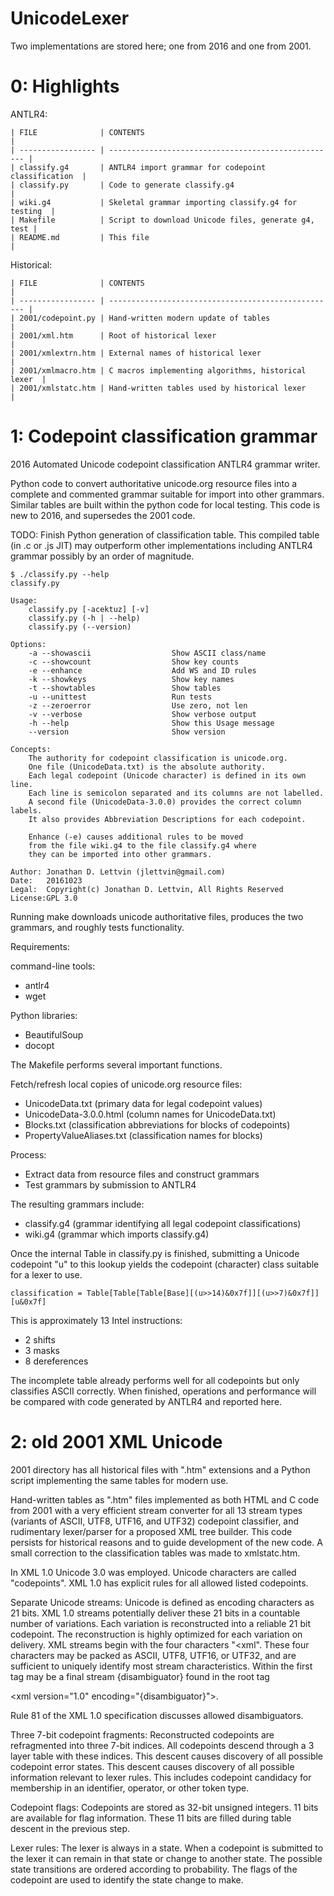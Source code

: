 UnicodeLexer
============

Two implementations are stored here;
one from 2016 and one from 2001.

0: Highlights
=============
ANTLR4:
```
| FILE              | CONTENTS                                            |
| ----------------- | --------------------------------------------------- |
| classify.g4       | ANTLR4 import grammar for codepoint classification  |
| classify.py       | Code to generate classify.g4                        |
| wiki.g4           | Skeletal grammar importing classify.g4 for testing  |
| Makefile          | Script to download Unicode files, generate g4, test |
| README.md         | This file                                           |
```

Historical:
```
| FILE              | CONTENTS                                            |
| ----------------- | --------------------------------------------------- |
| 2001/codepoint.py | Hand-written modern update of tables                |
| 2001/xml.htm      | Root of historical lexer                            |
| 2001/xmlextrn.htm | External names of historical lexer                  |
| 2001/xmlmacro.htm | C macros implementing algorithms, historical lexer  |
| 2001/xmlstatc.htm | Hand-written tables used by historical lexer        |
```

1: Codepoint classification grammar
===================================
2016 Automated Unicode codepoint classification ANTLR4 grammar writer.

Python code to convert authoritative unicode.org resource files into
a complete and commented grammar suitable for import into other grammars.
Similar tables are built within the python code for local testing.
This code is new to 2016, and supersedes the 2001 code.

TODO: Finish Python generation of classification table.
This compiled table (in .c or .js JIT) may outperform
other implementations including ANTLR4 grammar
possibly by an order of magnitude.

```
$ ./classify.py --help
classify.py

Usage:
    classify.py [-acektuz] [-v]
    classify.py (-h | --help)
    classify.py (--version)

Options:
    -a --showascii                  Show ASCII class/name
    -c --showcount                  Show key counts
    -e --enhance                    Add WS and ID rules
    -k --showkeys                   Show key names
    -t --showtables                 Show tables
    -u --unittest                   Run tests
    -z --zeroerror                  Use zero, not len
    -v --verbose                    Show verbose output
    -h --help                       Show this Usage message
    --version                       Show version

Concepts:
    The authority for codepoint classification is unicode.org.
    One file (UnicodeData.txt) is the absolute authority.
    Each legal codepoint (Unicode character) is defined in its own line.
    Each line is semicolon separated and its columns are not labelled.
    A second file (UnicodeData-3.0.0) provides the correct column labels.
    It also provides Abbreviation Descriptions for each codepoint.

    Enhance (-e) causes additional rules to be moved
    from the file wiki.g4 to the file classify.g4 where
    they can be imported into other grammars.

Author: Jonathan D. Lettvin (jlettvin@gmail.com)
Date:   20161023 
Legal:  Copyright(c) Jonathan D. Lettvin, All Rights Reserved
License:GPL 3.0
```

Running make downloads unicode authoritative files,
produces the two grammars, and roughly tests functionality.

Requirements:

command-line tools:
* antlr4
* wget

Python libraries:
* BeautifulSoup
* docopt

The Makefile performs several important functions.

Fetch/refresh local copies of unicode.org resource files:
* UnicodeData.txt (primary data for legal codepoint values)
* UnicodeData-3.0.0.html (column names for UnicodeData.txt)
* Blocks.txt (classification abbreviations for blocks of codepoints)
* PropertyValueAliases.txt (classification names for blocks)

Process:
* Extract data from resource files and construct grammars
* Test grammars by submission to ANTLR4

The resulting grammars include:
* classify.g4 (grammar identifying all legal codepoint classifications)
* wiki.g4 (grammar which imports classify.g4)

Once the internal Table in classify.py is finished,
submitting a Unicode codepoint "u" to this lookup
yields the codepoint (character) class suitable for a lexer to use.
```
classification = Table[Table[Table[Base][(u>>14)&0x7f]][(u>>7)&0x7f]][u&0x7f]
```
This is approximately 13 Intel instructions:
* 2 shifts
* 3 masks
* 8 dereferences

The incomplete table already performs well for all codepoints
but only classifies ASCII correctly.
When finished, operations and performance will be compared with
code generated by ANTLR4 and reported here.

2: old 2001 XML Unicode
=======================
2001 directory has all historical files with ".htm" extensions
and a Python script implementing the same tables for modern use.

Hand-written tables as ".htm" files
implemented as both HTML and C code
from 2001 with a very efficient
stream converter for all 13 stream types
(variants of ASCII, UTF8, UTF16, and UTF32)
codepoint classifier, and rudimentary
lexer/parser for a proposed XML tree builder.
This code persists for historical reasons
and to guide development of the new code.
A small correction to the classification tables
was made to xmlstatc.htm.

In XML 1.0 Unicode 3.0 was employed. Unicode characters are called "codepoints".
XML 1.0 has explicit rules for all allowed listed codepoints.

Separate Unicode streams:
Unicode is defined as encoding characters as 21 bits.
XML 1.0 streams potentially deliver these 21 bits in a countable number of variations.
Each variation is reconstructed into a reliable 21 bit codepoint.
The reconstruction is highly optimized for each variation on delivery.
XML streams begin with the four characters "&lt;xml".
These four characters may be packed as ASCII, UTF8, UTF16, or UTF32,
and are sufficient to uniquely identify most stream characteristics.
Within the first tag may be a final stream {disambiguator}
found in the root tag

  &lt;xml version="1.0" encoding="{disambiguator}"&gt;.

Rule 81 of the XML 1.0 specification discusses allowed disambiguators.

Three 7-bit codepoint fragments:
Reconstructed codepoints are refragmented into three 7-bit indices.
All codepoints descend through a 3 layer table with these indices.
This descent causes discovery of all possible codepoint error states.
This descent causes discovery of all possible information relevant to lexer rules.
This includes codepoint candidacy for membership in an identifier, operator, or other token type.

Codepoint flags:
Codepoints are stored as 32-bit unsigned integers.
11 bits are available for flag information.
These 11 bits are filled during table descent in the previous step.

Lexer rules:
The lexer is always in a state.
When a codepoint is submitted to the lexer it can remain in that state or change to another state.
The possible state transitions are ordered according to probability.
The flags of the codepoint are used to identify the state change to make.
